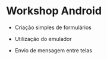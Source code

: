 # Workshop Android

- Criação simples de formulários

- Utilização do emulador

- Envio de mensagem entre telas
